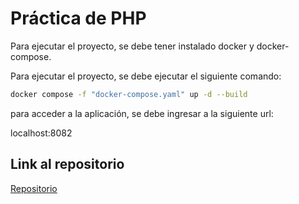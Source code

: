 # Práctica de PHP

Para ejecutar el proyecto, se debe tener instalado docker y docker-compose.

Para ejecutar el proyecto, se debe ejecutar el siguiente comando:

```bash
docker compose -f "docker-compose.yaml" up -d --build
```

para acceder a la aplicación, se debe ingresar a la siguiente url:

localhost:8082

## Link al repositorio

[Repositorio]( https://github.com/IPRIESPM/phpTest)
